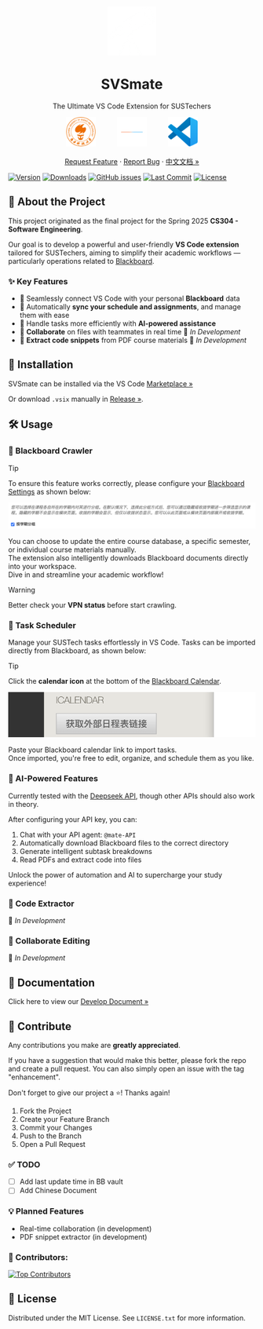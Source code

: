 <br />
<div align="center">
  <a href="https://github.com/naivecynics/SVSmate">
    <img src="https://raw.githubusercontent.com/naivecynics/SVSmate/main/media/telescope.png" alt="Logo" width="100" height="100">
  </a>

  <h1 align="center">SVSmate</h1>

  <p align="center">
    The Ultimate VS Code Extension for SUSTechers
    <br />
    <div style="text-align: center;">
        <img src="https://raw.githubusercontent.com/naivecynics/SVSmate/main/media/sustech.png" alt="SUSTech" width="60" style="margin: 0 40px;" />
        <img src="https://raw.githubusercontent.com/naivecynics/SVSmate/main/media/separator.png" alt="separator" width="60" />
        <img src="https://raw.githubusercontent.com/naivecynics/SVSmate/main/media/vscode.png" alt="VS Code" width="60" style="margin: 0 40px;" />
    </div>
    <br />
    <a href="https://github.com/naivecynics/SVSmate/issues/new?labels=enhancement&template=feature-request---.md">Request Feature</a>
    &middot;
    <a href="https://github.com/naivecynics/SVSmate/issues/new?labels=bug&template=bug-report---.md">Report Bug</a>
    &middot;
    <a href="https://github.com/naivecynics/SVSmate">中文文档 »</a>
  </p>
</div>



[![Version](https://img.shields.io/visual-studio-marketplace/v/naivecynics.svsmate?style=flat-square)](https://marketplace.visualstudio.com/items?itemName=naivecynics.svsmate)
[![Downloads](https://img.shields.io/visual-studio-marketplace/d/naivecynics.svsmate?style=flat-square)](https://marketplace.visualstudio.com/items?itemName=naivecynics.svsmate)
[![GitHub issues](https://img.shields.io/github/issues/naivecynics/SVSmate?style=flat-square)](https://github.com/naivecynics/SVSmate/issues)
[![Last Commit](https://img.shields.io/github/last-commit/naivecynics/SVSmate?style=flat-square)](https://github.com/naivecynics/SVSmate/commits/main)
[![License](https://img.shields.io/github/license/naivecynics/SVSmate?style=flat-square)](https://github.com/naivecynics/SVSmate/blob/main/LICENSE)

## 🚀 About the Project

This project originated as the final project for the Spring 2025 **CS304 - Software Engineering**.  

Our goal is to develop a powerful and user-friendly **VS Code extension** tailored for SUSTechers, aiming to simplify their academic workflows — particularly operations related to [Blackboard](https://bb.sustech.edu.cn/webapps/portal/execute/tabs/tabAction?tab_tab_group_id=_1_1).

### ✨ Key Features

- 🔗 Seamlessly connect VS Code with your personal **Blackboard** data  
- 📅 Automatically **sync your schedule and assignments**, and manage them with ease  
- 🤖 Handle tasks more efficiently with **AI-powered assistance**
- 🤝 **Collaborate** on files with teammates in real time  🚧 *In Development*
- 📄 **Extract code snippets** from PDF course materials  🚧 *In Development*

## 💾 Installation

SVSmate can be installed via the VS Code [Marketplace »](https://marketplace.visualstudio.com/items?itemName=naivecynics.svsmate)

Or download `.vsix` manually in [Release »](https://github.com/naivecynics/SVSmate/releases).

## 🛠️ Usage

### 🔗 Blackboard Crawler

> [!TIP]
> To ensure this feature works correctly, please configure your [Blackboard Settings](https://bb.sustech.edu.cn/webapps/portal/execute/tabs/tabAction?tab_tab_group_id=_1_1&forwardUrl=edit_module/_3_1/bbcourseorg?cmd%3Dedit&recallUrl=/webapps/portal/execute/tabs/tabAction?tab_tab_group_id%3D_1_1x) as shown below:  
>
> ![bb-setting](./media/bb-setting.png)

You can choose to update the entire course database, a specific semester, or individual course materials manually.  
The extension also intelligently downloads Blackboard documents directly into your workspace.  
Dive in and streamline your academic workflow!

> [!WARNING]
> Better check your **VPN status** before start crawling.


### 📅 Task Scheduler

Manage your SUSTech tasks effortlessly in VS Code. Tasks can be imported directly from Blackboard, as shown below:

> [!TIP]
> Click the **calendar icon** at the bottom of the [Blackboard Calendar](https://bb.sustech.edu.cn/webapps/bb-social-learning-BBLEARN/execute/mybb?cmd=display&toolId=calendar-mybb_____calendar-tool).  
>
> ![bb-ics](./media/bb-ics.png)

Paste your Blackboard calendar link to import tasks.  
Once imported, you're free to edit, organize, and schedule them as you like.

### 🤖 AI-Powered Features

Currently tested with the [Deepseek API](https://platform.deepseek.com/api_keys), though other APIs should also work in theory.

After configuring your API key, you can:

1. Chat with your API agent: `@mate-API`
2. Automatically download Blackboard files to the correct directory
3. Generate intelligent subtask breakdowns
4. Read PDFs and extract code into files

Unlock the power of automation and AI to supercharge your study experience!

### 📄 Code Extractor

🚧 *In Development*

### 🤝 Collaborate Editing

🚧 *In Development*

## 📖 Documentation

Click here to view our [Develop Document »](https://naivecynics.github.io/SVSmate/)

## 💬 Contribute

Any contributions you make are **greatly appreciated**.

If you have a suggestion that would make this better, please fork the repo and create a pull request. You can also simply open an issue with the tag "enhancement".

Don't forget to give our project a ⭐️! Thanks again!

1. Fork the Project
2. Create your Feature Branch 
3. Commit your Changes
4. Push to the Branch
5. Open a Pull Request

### ✅ TODO

- [ ] Add last update time in BB vault
- [ ] Add Chinese Document

### 💡 Planned Features
- Real-time collaboration (in development)
- PDF snippet extractor (in development)

### 👥 Contributors:

<a href="https://github.com/naivecynics/SVSmate/graphs/contributors">
  <img src="https://contrib.rocks/image?repo=naivecynics/SVSmate" alt="Top Contributors" />
</a>

## 📜 License

Distributed under the MIT License. See `LICENSE.txt` for more information.
